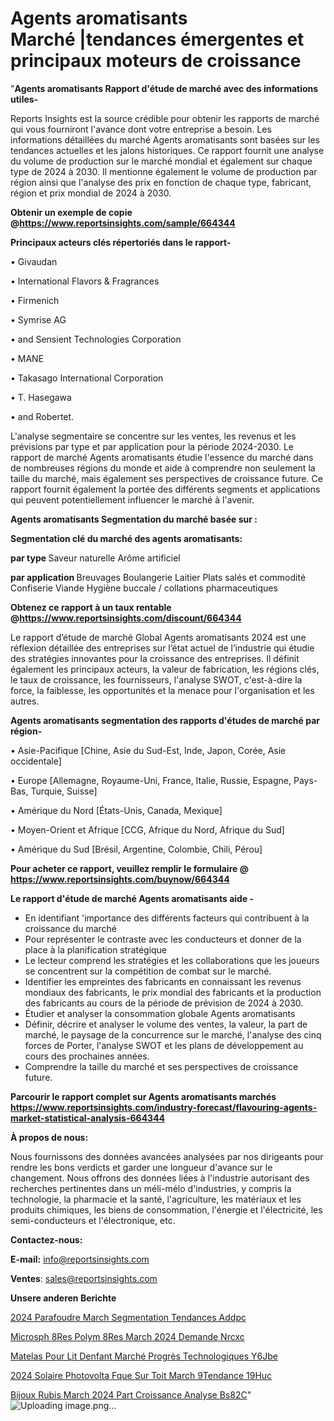 # Agents aromatisants Marché |tendances émergentes et principaux moteurs de croissance

"<strong>Agents aromatisants Rapport d'étude de marché avec des informations utiles-</strong>

Reports Insights est la source crédible pour obtenir les rapports de marché qui vous fourniront l'avance dont votre entreprise a besoin. Les informations détaillées du marché Agents aromatisants sont basées sur les tendances actuelles et les jalons historiques. Ce rapport fournit une analyse du volume de production sur le marché mondial et également sur chaque type de 2024 à 2030. Il mentionne également le volume de production par région ainsi que l'analyse des prix en fonction de chaque type, fabricant, région et prix mondial de 2024 à 2030.

<strong><b>Obtenir un exemple de copie @</b></strong><a href=https://www.reportsinsights.com/sample/664344><strong><b>https://www.reportsinsights.com/sample/664344</b></strong></a>

<b>Principaux acteurs clés répertoriés dans le rapport-</b>

<b> </b>• Givaudan

• International Flavors & Fragrances

• Firmenich

• Symrise AG

• and Sensient Technologies Corporation

• MANE

• Takasago International Corporation

• T. Hasegawa

• and Robertet.

L'analyse segmentaire se concentre sur les ventes, les revenus et les prévisions par type et par application pour la période 2024-2030. Le rapport de marché Agents aromatisants étudie l'essence du marché dans de nombreuses régions du monde et aide à comprendre non seulement la taille du marché, mais également ses perspectives de croissance future. Ce rapport fournit également la portée des différents segments et applications qui peuvent potentiellement influencer le marché à l'avenir.

<strong>Agents aromatisants Segmentation du marché basée sur :</strong>

<strong> Segmentation clé du marché des agents aromatisants: </strong>

<strong> par type </strong>
Saveur naturelle
Arôme artificiel

<strong> par application </strong>
Breuvages
Boulangerie
Laitier
Plats salés et commodité
Confiserie
Viande
Hygiène buccale / collations pharmaceutiques

<strong><b>Obtenez ce rapport à un taux rentable @</b></strong><a href=https://www.reportsinsights.com/discount/664344><strong><b>https://www.reportsinsights.com/discount/664344</b></strong></a>

Le rapport d’étude de marché Global Agents aromatisants 2024 est une réflexion détaillée des entreprises sur l’état actuel de l’industrie qui étudie des stratégies innovantes pour la croissance des entreprises. Il définit également les principaux acteurs, la valeur de fabrication, les régions clés, le taux de croissance, les fournisseurs, l'analyse SWOT, c'est-à-dire la force, la faiblesse, les opportunités et la menace pour l'organisation et les autres.

<strong>Agents aromatisants segmentation des rapports d'études de marché par région-</strong>

• Asie-Pacifique [Chine, Asie du Sud-Est, Inde, Japon, Corée, Asie occidentale]

• Europe [Allemagne, Royaume-Uni, France, Italie, Russie, Espagne, Pays-Bas, Turquie, Suisse]

• Amérique du Nord [États-Unis, Canada, Mexique]

• Moyen-Orient et Afrique [CCG, Afrique du Nord, Afrique du Sud]

• Amérique du Sud [Brésil, Argentine, Colombie, Chili, Pérou]

<strong>Pour acheter ce rapport, veuillez remplir le formulaire @   <a href=https://www.reportsinsights.com/buynow/664344>https://www.reportsinsights.com/buynow/664344</a></strong>

<strong>Le rapport d'étude de marché Agents aromatisants aide -</strong>
<ul>
  <li>En identifiant 'importance des différents facteurs qui contribuent à la croissance du marché</li>
  <li>Pour représenter le contraste avec les conducteurs et donner de la place à la planification stratégique</li>
  <li>Le lecteur comprend les stratégies et les collaborations que les joueurs se concentrent sur la compétition de combat sur le marché.</li>
  <li>Identifier les empreintes des fabricants en connaissant les revenus mondiaux des fabricants, le prix mondial des fabricants et la production des fabricants au cours de la période de prévision de 2024 à 2030.</li>
  <li>Étudier et analyser la consommation globale Agents aromatisants</li>
  <li>Définir, décrire et analyser le volume des ventes, la valeur, la part de marché, le paysage de la concurrence sur le marché, l'analyse des cinq forces de Porter, l'analyse SWOT et les plans de développement au cours des prochaines années.</li>
  <li>Comprendre la taille du marché et ses perspectives de croissance future.</li>
</ul>

<strong>Parcourir le rapport complet sur Agents aromatisants marchés <a href=https://www.reportsinsights.com/industry-forecast/flavouring-agents-market-statistical-analysis-664344>https://www.reportsinsights.com/industry-forecast/flavouring-agents-market-statistical-analysis-664344</a></strong>

<strong>À propos de nous:</strong>

Nous fournissons des données avancées analysées par nos dirigeants pour rendre les bons verdicts et garder une longueur d'avance sur le changement. Nous offrons des données liées à l'industrie autorisant des recherches pertinentes dans un méli-mélo d'industries, y compris la technologie, la pharmacie et la santé, l'agriculture, les matériaux et les produits chimiques, les biens de consommation, l'énergie et l'électricité, les semi-conducteurs et l'électronique, etc.

<strong>Contactez-nous:</strong>

<strong>E-mail:</strong> <a href=mailto:info@reportsinsights.com>info@reportsinsights.com</a>

<strong>Ventes</strong>: <a href=mailto:sales@reportsinsights.com>sales@reportsinsights.com</a>

<strong>Unsere anderen Berichte</strong>

<a href=https://www.linkedin.com/pulse/2024-parafoudre-march%C3%A9-segmentation-tendances-addpc/>2024 Parafoudre March Segmentation Tendances Addpc</a>

<a href=https://www.linkedin.com/pulse/microsph%C3%A8res-polym%C3%A8res-march%C3%A9-2024-demande-nrcxc/>Microsph 8Res Polym 8Res March 2024 Demande Nrcxc</a>

<a href=https://www.linkedin.com/pulse/matelas-pour-lit-denfant-marché-progrès-technologiques-y6jbe/>Matelas Pour Lit Denfant Marché Progrès Technologiques Y6Jbe</a>

<a href=https://www.linkedin.com/pulse/2024-solaire-photovolta%C3%AFque-sur-toit-march%C3%A9tendance-19huc/>2024 Solaire Photovolta Fque Sur Toit March 9Tendance 19Huc</a>

<a href=https://www.linkedin.com/pulse/bijoux-rubis-march%C3%A9-2024-part-croissance-analyse-bs82c/>Bijoux Rubis March 2024 Part Croissance Analyse Bs82C</a>"
![Uploading image.png…]()
